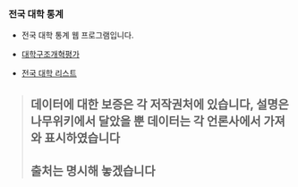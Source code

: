 ﻿### 전국 대학 통계

- 전국 대학 통계 웹 프로그램입니다.

- [대학구조개혁평가](https://namu.wiki/w/%EB%8C%80%ED%95%99%EA%B5%AC%EC%A1%B0%EA%B0%9C%ED%98%81%ED%8F%89%EA%B0%80)
	
- [전국 대학 리스트](https://namu.wiki/w/%EB%8C%80%ED%95%9C%EB%AF%BC%EA%B5%AD%EC%9D%98%20%EB%8C%80%ED%95%99%EA%B5%90%20%EB%AA%A9%EB%A1%9D)

> ## 데이터에 대한 보증은 각 저작권처에 있습니다, 설명은 나무위키에서 달았을 뿐 데이터는 각 언론사에서 가져와 표시하였습니다
> ## 출처는 명시해 놓겠습니다
